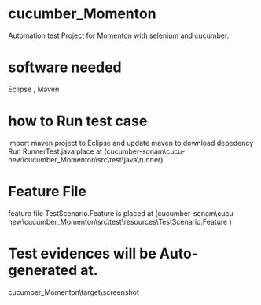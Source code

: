 # cucumber_Momenton 
Automation test Project for Momenton with selenium and cucumber.

# software needed
Eclipse , Maven


# how to Run test case
import maven project to Eclipse and update maven to download depedency
Run RunnerTest.java place at (cucumber-sonam\cucu-new\cucumber_Momenton\src\test\java\runner)

# Feature File
feature file TestScenario.Feature is placed at (cucumber-sonam\cucu-new\cucumber_Momenton\src\test\resources\TestScenario.Feature )

# Test evidences will be Auto-generated at.
cucumber_Momenton\target\screenshot

